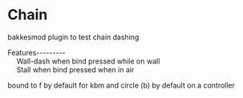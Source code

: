 # Chain

bakkesmod plugin to test chain dashing  

Features---------  
&emsp; Wall-dash when bind pressed while on wall  
&emsp; Stall when bind pressed when in air  

bound to f by default for kbm and circle (b) by default on a controller
